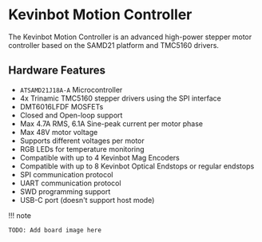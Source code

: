 # Kevinbot Motion Controller

The Kevinbot Motion Controller is an advanced high-power stepper motor controller based on the SAMD21 platform and TMC5160 drivers.

## Hardware Features

* `ATSAMD21J18A-A` Microcontroller
* 4x Trinamic TMC5160 stepper drivers using the SPI interface
* DMT6016LFDF MOSFETs
* Closed and Open-loop support
* Max 4.7A RMS, 6.1A Sine-peak current per motor phase
* Max 48V motor voltage
* Supports different voltages per motor
* RGB LEDs for temperature monitoring
* Compatible with up to 4 Kevinbot Mag Encoders
* Compatible with up to 8 Kevinbot Optical Endstops or regular endstops
* SPI communication protocol
* UART communication protocol
* SWD programming support
* USB-C port (doesn't support host mode)

!!! note

    TODO: Add board image here